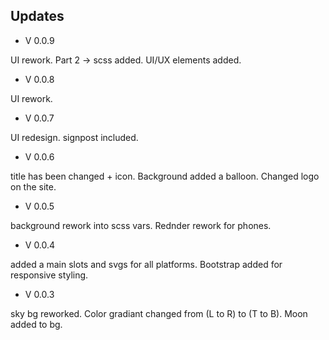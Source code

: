 ## Updates
* V 0.0.9

UI rework. Part 2 -> scss added. UI/UX elements added.

* V 0.0.8

UI rework.

* V 0.0.7

UI redesign. signpost included.

* V 0.0.6

title has been changed + icon. Background added a balloon. Changed logo on the site.

* V 0.0.5

background rework into scss vars. Rednder rework for phones.

* V 0.0.4

added a main slots and svgs for all platforms. Bootstrap added for responsive styling.

* V 0.0.3

sky bg reworked. Color gradiant changed from (L to R) to (T to B). Moon added to bg.